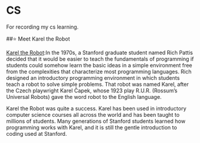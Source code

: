 # CS
For recording my cs learning.

##⭐️ Meet Karel the Robot

[Karel the Robot](https://compedu.stanford.edu/karel-reader/docs/python/en/intro.html):In the 1970s, a Stanford graduate student named Rich Pattis decided that it would be easier to teach the fundamentals of programming if students could somehow learn the basic ideas in a simple environment free from the complexities that characterize most programming languages. Rich designed an introductory programming environment in which students teach a robot to solve simple problems. That robot was named Karel, after the Czech playwright Karel Čapek, whose 1923 play R.U.R. (Rossum’s Universal Robots) gave the word robot to the English language. 

Karel the Robot was quite a success. Karel has been used in introductory computer science courses all across the world and has been taught to millions of students. Many generations of Stanford students learned how programming works with Karel, and it is still the gentle introduction to coding used at Stanford. 

